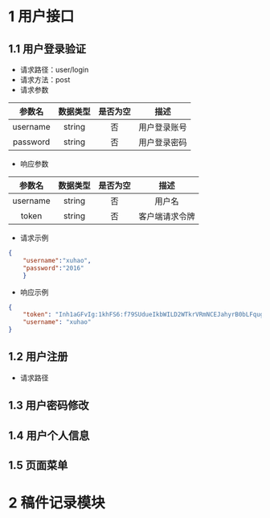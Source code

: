 # 1 用户接口

## 1.1 用户登录验证

- 请求路径：user/login
- 请求方法：post
- 请求参数

|  参数名  | 数据类型 | 是否为空 |     描述     |
| :------: | :------: | :------: | :----------: |
| username |  string  |    否    | 用户登录账号 |
| password |  string  |    否    | 用户登录密码 |

- 响应参数

|  参数名  | 数据类型 | 是否为空 |      描述      |
| :------: | :------: | :------: | :------------: |
| username |  string  |    否    |     用户名     |
|  token   |  string  |    否    | 客户端请求令牌 |

- 请求示例

```json
{
    "username":"xuhao",
    "password":"2016"
    }
```

- 响应示例

```json
{
    "token": "Inh1aGFvIg:1khFS6:f79SUdueIkbWILD2WTkrVRmNCEJahyrB0bLFqugHxHo",
    "username": "xuhao"
}
```

## 1.2 用户注册

- 请求路径

## 1.3 用户密码修改

## 1.4 用户个人信息

## 1.5 页面菜单

# 2 稿件记录模块

